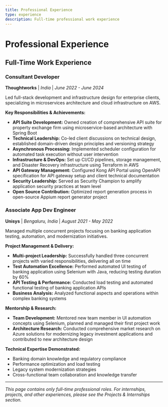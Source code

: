 ```yaml
---
title: Professional Experience
type: experience
description: Full-time professional work experience
---
```


# Professional Experience

## Full-Time Work Experience

### Consultant Developer
**Thoughtworks** | *India* | *June 2022 - June 2024*

Led full-stack development and infrastructure design for enterprise clients, specializing in microservices architecture and cloud infrastructure on AWS.

**Key Responsibilities & Achievements:**
- **API Suite Development:** Owned creation of comprehensive API suite for property exchange firm using microservice-based architecture with Spring Boot
- **Technical Leadership:** Co-led client discussions on technical design, established domain-driven design principles and versioning strategy
- **Asynchronous Processing:** Implemented scheduler configuration for automated task execution without user intervention
- **Infrastructure & DevOps:** Set up CI/CD pipelines, storage management, and Disaster Recovery infrastructure using Terraform in AWS
- **API Gateway Management:** Configured Kong API Portal using OpenAPI specification for API gateway setup and client technical documentation
- **Security Leadership:** Served as Security Champion to amplify application security practices at team level
- **Open Source Contribution:** Optimized report generation process in open-source Appium report generator project

### Associate App Dev Engineer
**Unisys** | *Bengaluru, India* | *August 2021 - May 2022*

Managed multiple concurrent projects focusing on banking application testing, automation, and modernization initiatives.

**Project Management & Delivery:**
- **Multi-project Leadership:** Successfully handled three concurrent projects with varied responsibilities, delivering all on time
- **Test Automation Excellence:** Performed automated UI testing of banking application using Selenium with Java, reducing testing duration by 60%
- **API Testing & Performance:** Conducted load testing and automated functional testing of banking application APIs
- **Business Analysis:** Analyzed functional aspects and operations within complex banking systems

**Mentorship & Research:**
- **Team Development:** Mentored new team member in UI automation concepts using Selenium, planned and managed their first project work
- **Architecture Research:** Conducted comprehensive market research on Azure solutions for modernizing legacy investment applications and contributed to new architecture design

**Technical Expertise Demonstrated:**
- Banking domain knowledge and regulatory compliance
- Performance optimization and load testing
- Legacy system modernization strategies
- Cross-functional team collaboration and knowledge transfer

---

*This page contains only full-time professional roles. For internships, projects, and other experiences, please see the Projects & Internships section.* 